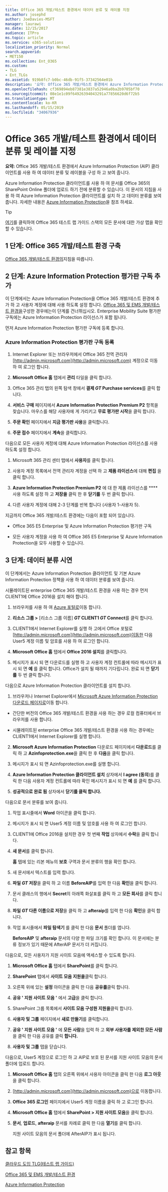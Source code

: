 ```yaml
---
title: Office 365 개발/테스트 환경에서 데이터 분류 및 레이블 지정
ms.author: josephd
author: JoeDavies-MSFT
manager: laurawi
ms.date: 12/15/2017
audience: ITPro
ms.topic: article
ms.service: o365-solutions
localization_priority: Normal
search.appverid:
- MET150
ms.collection: Ent_O365
ms.custom:
- TLG
- Ent_TLGs
ms.assetid: 919b8fc7-b0bc-46db-91f5-37342564e01b
description: '요약: Office 365 개발/테스트 환경에서 Azure Information Protection (AIP) 클라이언트를 사용 하 여 데이터 분류 및 레이블을 구성 하 고 보여 줍니다.'
ms.openlocfilehash: cf369894eb87381e3837a52946a0ba2b9705bf70
ms.sourcegitcommit: 08e1e1c09f64926394043291a77856620d6f72b5
ms.translationtype: MT
ms.contentlocale: ko-KR
ms.lasthandoff: 05/15/2019
ms.locfileid: "34067936"
---
```

# <a name="data-classification-and-labeling-in-the-office-365-devtest-environment"></a>Office 365 개발/테스트 환경에서 데이터 분류 및 레이블 지정

 **요약:** Office 365 개발/테스트 환경에서 Azure Information Protection (AIP) 클라이언트를 사용 하 여 데이터 분류 및 레이블을 구성 하 고 보여 줍니다.
  
Azure Information Protection 클라이언트를 사용 하 여 문서를 Office 365의 SharePoint Online 폴더에 업로드 하기 전에 분류할 수 있습니다. 이 문서의 지침을 사용 하 여 Azure Information Protection 클라이언트를 설치 하 고 데이터 분류를 보여 줍니다. 자세한 내용은 [Azure Information Protection](https://www.microsoft.com/cloud-platform/azure-information-protection)을 참조 하세요.
  
> [!TIP]
> [여기](http://aka.ms/catlgstack)를 클릭하여 Office 365 테스트 랩 가이드 스택의 모든 문서에 대한 가상 맵을 확인할 수 있습니다.
  
## <a name="phase-1-build-out-your-office-365-devtest-environment"></a>1 단계: Office 365 개발/테스트 환경 구축

[Office 365 개발/테스트 환경의](office-365-dev-test-environment.md)지침을 따릅니다.
  
## <a name="phase-2-add-the-azure-information-protection-trial-subscription"></a>2 단계: Azure Information Protection 평가판 구독 추가

이 단계에서는 Azure Information Protection을 Office 365 개발/테스트 환경에 추가 하 고 사용자 계정에 대해 사용 하도록 설정 합니다. [Office 365 및 EMS 개발/테스트 환경을](http://technet.microsoft.com/library/c76eea86-d4b6-4d35-ad89-341696e89ef7.aspx)구성한 경우에는이 단계를 건너뛰십시오. Enterprise Mobility Suite 평가판 구독에는 Azure Information Protection 라이선스가 포함 됩니다.
  
먼저 Azure Information Protection 평가판 구독에 등록 합니다.
  
### <a name="sign-up-for-an-azure-information-protection-trial-subscription"></a>Azure Information Protection 평가판 구독 등록

1. Internet Explorer 또는 브라우저에서 Office 365 전역 관리자 [http://admin.microsoft.com](http://admin.microsoft.com) 계정으로 이동 하 여 로그인 합니다.
    
2. **Microsoft Office 홈** 탭에서 **관리** 타일을 클릭 합니다.
    
3. Office 365 관리 탭의 왼쪽 탐색 창에서 **결제 _GT_ Purchase services**를 클릭 합니다.
    
4. **서비스 구매** 페이지에서 **Azure Information Protection Premium P2** 항목을 찾습니다. 마우스를 해당 사용자에 게 가리키고 **무료 평가판 시작**을 클릭 합니다.
    
5. **주문 확인** 페이지에서 **지금 평가판 사용**을 클릭합니다.
    
6. **주문 접수** 페이지에서 **계속**을 클릭합니다.
    
다음으로 모든 사용자 계정에 대해 Azure Information Protection 라이선스를 사용 하도록 설정 합니다.
  
1. Microsoft 365 관리 센터 탭에서 **사용자**를 클릭 합니다.
    
2.  사용자 계정 목록에서 전역 관리자 계정을 선택 하 고 **제품 라이선스**에 대해 **편집** 을 클릭 합니다.
    
3. **Azure Information Protection Premium P2** 에 대 한 제품 라이선스를 **** 사용 하도록 설정 하 고 **저장을** 클릭 한 후 **닫기를** 두 번 클릭 합니다.
    
4. 다른 사용자 계정에 대해 2-3 단계를 반복 합니다 (사용자 1-사용자 5).
    
지금까지 Office 365 개발/테스트 환경에는 다음이 포함 되어 있습니다.
  
- Office 365 E5 Enterprise 및 Azure Information Protection 평가판 구독
    
- 모든 사용자 계정을 사용 하 여 Office 365 E5 Enterprise 및 Azure Information Protection을 모두 사용할 수 있습니다.
    
## <a name="phase-3-demonstrate-data-classification"></a>3 단계: 데이터 분류 시연

이 단계에서는 Azure Information Protection 클라이언트 및 기본 Azure Information Protection 정책을 사용 하 여 데이터 분류를 보여 줍니다.
  
시뮬레이트된 enterprise Office 365 개발/테스트 환경을 사용 하는 경우 먼저 CLIENT1에 Office 2016을 설치 해야 합니다.
  
1. 브라우저를 사용 하 여 [Azure 포털로](http://portal.azure.com)이동 합니다.
    
2. **리소스 그룹 >** [리소스 그룹 이름] **_GT_ CLIENT1 _GT_ Connect**를 클릭 합니다.
    
3. CLIENT1에서 Internet Explorer를 실행 하 고에서 Office 포털로 [http://admin.microsoft.com](http://admin.microsoft.com)이동한 다음 User5 계정 이름 및 암호를 사용 하 여 로그인 합니다.
    
4. **Microsoft Office 홈** 탭에서 **Office 2016 설치**를 클릭합니다.
    
5. 메시지가 표시 되 면 다운로드를 실행 하 고 사용자 계정 컨트롤에 따라 메시지가 표시 되 면 **예** 를 클릭 합니다. Office가 설치 될 때까지 기다립니다. 완료 되 면 **닫기를** 두 번 클릭 합니다.
    
다음으로 Azure Information Protection 클라이언트를 설치 합니다.
  
1. 브라우저나 Internet Explorer에서 [Microsoft Azure Information Protection 다운로드 페이지로](https://www.microsoft.com/download/details.aspx?id=53018)이동 합니다.
    
  - 간단한 버전의 Office 365 개발/테스트 환경을 사용 하는 경우 로컬 컴퓨터에서 브라우저를 사용 합니다.
    
  - 시뮬레이트된 enterprise Office 365 개발/테스트 환경을 사용 하는 경우에는 CLIENT1에서 Internet Explorer를 실행 합니다.
    
2. **Microsoft Azure Information Protection** 다운로드 페이지에서 **다운로드**를 클릭 하 고 **Azinfoprotection.exe**을 클릭 한 후 **다음**을 클릭 합니다.
    
3. 메시지가 표시 되 면 Azinfoprotection.exe를 실행 합니다.
    
4. **Azure Information Protection 클라이언트 설치** 상자에서 **I agree (동의**)를 클릭 한 다음 사용자 계정 컨트롤에 따라 확인 메시지가 표시 되 면 **예** 를 클릭 합니다.
    
5. **성공적으로 완료 됨** 상자에서 **닫기를 클릭 합니다.**
    
다음으로 문서 분류를 보여 줍니다.
  
1. 작업 표시줄에서 **Word** 아이콘을 클릭 합니다.
    
2. 메시지가 표시 되 면 User5 계정 이름 및 암호를 사용 하 여 로그인 합니다.
    
3. CLIENT1에 Office 2016을 설치한 경우 첫 번째 **작업** 상자에서 **수락**을 클릭 합니다.
    
4. **새 문서**를 클릭 합니다. 
    
    **홈** 탭에 있는 리본 메뉴의 **보호** 구역과 문서 분류의 행을 확인 합니다.
    
5. 새 문서에서 텍스트를 입력 합니다.
    
6. **파일 _GT_ 저장**을 클릭 하 고 이름 **BeforeAIP**를 입력 한 다음 **확인**을 클릭 합니다. 
    
7. 문서 클래스의 행에서 **Secret**의 아래쪽 화살표를 클릭 하 고 **모든 회사**를 클릭 합니다.
    
8. **파일 _GT_ 다른 이름으로 저장**을 클릭 하 고 **afteraip**를 입력 한 다음 **확인**을 클릭 합니다.
    
9. 작업 표시줄에서 **파일 탐색기** 를 클릭 한 다음 **문서** 폴더를 엽니다.
    
    **BeforeAIP** 및 **afteraip** 문서의 다양 한 파일 크기를 확인 합니다. 이 문서에는 분류 정보가 있기 때문에 AfterAIP 문서가 더 커집니다.
    
다음으로, 모든 사용자가 지원 사이트 모음에 액세스할 수 있도록 합니다.
  
1. **Microsoft Office 홈** 탭에서 **SharePoint**를 클릭 합니다.
    
2. **SharePoint** 탭에서 **사이트 모음 지원을**클릭 합니다.
    
3. 오른쪽 위에 있는 **설정** 아이콘을 클릭 한 다음 **공유를**클릭 합니다.
    
4. **공유 ' 지원 사이트 모음 '** 에서 **고급**을 클릭 합니다.
    
5. SharePoint 그룹 목록에서 **사이트 모음 구성원 지원을**클릭 합니다.
    
6. **사용자 및 그룹** 페이지에서 **새로 만들기**를 클릭합니다.
    
7. **공유 ' 지원 사이트 모음 '** 에 **모든 사람**을 입력 하 고 **외부 사용자를 제외한 모든 사람**을 클릭 한 다음 공유를 클릭 **합니다.**
    
8. **사용자 및 그룹** 탭을 닫습니다.
    
다음으로, User5 계정으로 로그인 하 고 AIP로 보호 된 문서를 지원 사이트 모음의 문서 폴더에 업로드 합니다.
  
1. **Microsoft Office 홈** 탭의 오른쪽 위에서 사용자 아이콘을 클릭 한 다음 **로그 아웃**을 클릭 합니다.
    
2. [http://admin.microsoft.com](http://admin.microsoft.com)으로 이동합니다.
    
3. **Office 365 로그인** 페이지에서 User5 계정 이름을 클릭 하 고 로그인 합니다.
    
4. **Microsoft Office 홈** 탭에서 **SharePoint > 지원 사이트 모음**을 클릭 합니다.
    
5. **문서**, **업로드**, **afteraip** 문서를 차례로 클릭 한 다음 **열기**를 클릭 합니다.
    
    지원 사이트 모음의 문서 폴더에 AfterAIP가 표시 됩니다.
    
## <a name="see-also"></a>참고 항목

[클라우드 도입 TLG(테스트 랩 가이드)](cloud-adoption-test-lab-guides-tlgs.md)

[Office 365 및 EMS 개발/테스트 환경](http://technet.microsoft.com/library/c76eea86-d4b6-4d35-ad89-341696e89ef7.aspx)
  
[Azure Information Protection](https://www.microsoft.com/cloud-platform/azure-information-protection)


